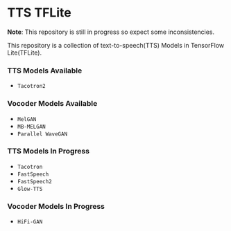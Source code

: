 # TTS TFLite

**Note**: This repository is still in progress so expect some inconsistencies.

This repository is a collection of text-to-speech(TTS) Models in TensorFlow Lite(TFLite).

### TTS Models Available

- `Tacotron2`

### Vocoder Models Available

- `MelGAN`
- `MB-MELGAN`
- `Parallel WaveGAN`

### TTS Models In Progress

- `Tacotron`
- `FastSpeech`
- `FastSpeech2`
- `Glow-TTS`

### Vocoder Models In Progress

- `HiFi-GAN`
